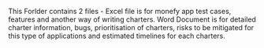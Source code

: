 This Forlder contains 2 files -
Excel file is for monefy app test cases, features and another way of writing charters.
Word Document is for detailed charter information, bugs, prioritisation of charters, risks to be mitigated for this type of applications
and estimated timelines for each charters.
